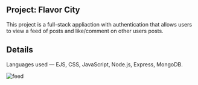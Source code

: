 ## Project: Flavor City
This project is a full-stack appliaction with authentication that allows users to view a feed of posts and like/comment on other users posts.

## Details
Languages used — EJS, CSS, JavaScript, Node.js, Express, MongoDB.

![feed](https://user-images.githubusercontent.com/88905557/142728885-2d73b047-c778-4352-b7c6-f4409a68bd4c.png)
